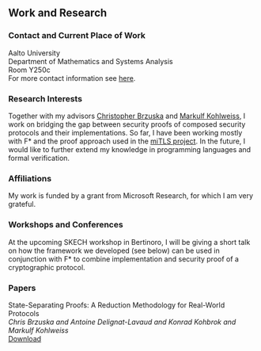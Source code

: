 ## Work and Research

### Contact and Current Place of Work
Aalto University <br />
Department of Mathematics and Systems Analysis <br />
Room Y250c <br />
For more contact information see [here](https://math.aalto.fi/en/people/konrad.kohbrok). <br />

### Research Interests
Together with my advisors [Christopher Brzuska](http://www.chrisbrzuska.de/) and [Markulf Kohlweiss](https://www.cryptulf.com/), I work on bridging the gap between security proofs of composed security protocols and their implementations. So far, I have been working mostly with F\* and the proof approach used in the [miTLS project](https://www.mitls.org/). In the future, I would like to further extend my knowledge in programming languages and formal verification.

### Affiliations
My work is funded by a grant from Microsoft Research, for which I am very grateful.

### Workshops and Conferences
At the upcoming SKECH workshop in Bertinoro, I will be giving a short talk on how the framework we developed (see below) can be used in conjunction with F\* to combine implementation and security proof of a cryptographic protocol.

### Papers
State-Separating Proofs: A Reduction Methodology for Real-World Protocols <br />
*Chris Brzuska and Antoine Delignat-Lavaud and Konrad Kohbrok and Markulf Kohlweiss* <br />
[Download](https://eprint.iacr.org/2018/306)
